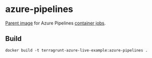 # azure-pipelines

[Parent image](https://docs.docker.com/develop/develop-images/baseimages/) for Azure Pipelines [container jobs](https://docs.microsoft.com/en-us/azure/devops/pipelines/process/container-phases?view=azure-devops).

## Build

```
docker build -t terragrunt-azure-live-example:azure-pipelines .
```
